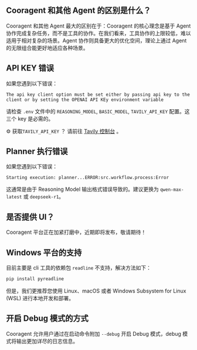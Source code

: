 ## Cooragent 和其他 Agent 的区别是什么？

Cooragent 和其他 Agent 最大的区别在于：Cooragent 的核心理念是基于 Agent 协作完成复杂任务，而不是工具的协作。在我们看来，工具协作的上限较低，难以适用于相对复杂的场景。Agent 协作则具备更大的优化空间，理论上通过 Agent 的无限组合能更好地适应各种场景。

## API KEY 错误

如果您遇到以下错误：
```
The api key client option must be set either by passing api key to the client or by setting the OPENAI API KEy environment variable
```
请检查 `.env` 文件中的 `REASONING_MODEL`, `BASIC_MODEL`, `TAVILY_API_KEY` 配置。这三个 key 是必需的。

⚙️ 获取`TAVILY_API_KEY` ？ 请前往 [Tavily 控制台](https://app.tavily.com/home) 。

## Planner 执行错误

如果您遇到以下错误：
```
Starting execution: planner...ERROR:src.workflow.process:Error
```
这通常是由于 Reasoning Model 输出格式错误导致的。建议更换为 `qwen-max-latest` 或 `deepseek-r1`。

## 是否提供 UI？

Cooragent 平台正在加紧打磨中，近期即将发布，敬请期待！

## Windows 平台的支持

目前主要是 cli 工具的依赖包 `readline` 不支持，解决方法如下：
```bash
pip install pyreadline
```

但是，我们更推荐您使用 Linux、macOS 或者 Windows Subsystem for Linux (WSL) 进行本地开发和部署。

## 开启 Debug 模式的方式
Cooragent 允许用户通过在启动命令附加 `--debug` 开启 Debug 模式，debug 模式将输出更加详尽的日志信息。